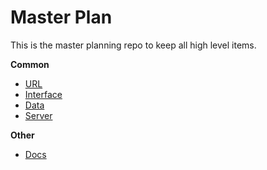 Master Plan
========

This is the master planning repo to keep all high level items.

**Common**
* [URL](common-url.md)
* [Interface](common-interface.md)
* [Data](common-data.md)
* [Server](common-server.md)

**Other**
* [Docs](https://drive.google.com/folderview?id=0B0XA6sm-uhX6ck9GSGxQeGJtTE0&usp=sharing_eid)

